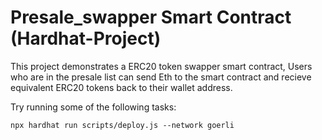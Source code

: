 # Presale_swapper Smart Contract (Hardhat-Project)

This project demonstrates a ERC20 token swapper smart contract, Users who are in the presale list can send Eth to the smart contract and recieve equivalent ERC20 tokens back to their wallet address. 

Try running some of the following tasks:

```shell
npx hardhat run scripts/deploy.js --network goerli
```
